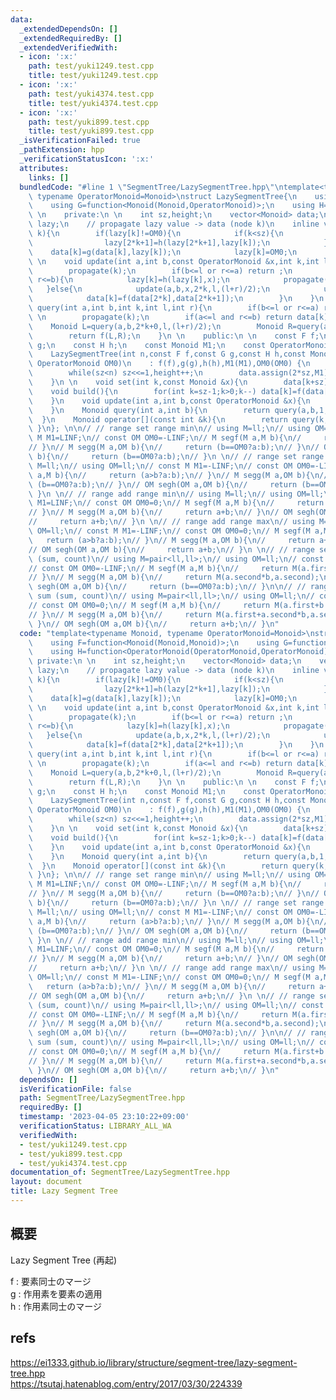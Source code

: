 ```yaml
---
data:
  _extendedDependsOn: []
  _extendedRequiredBy: []
  _extendedVerifiedWith:
  - icon: ':x:'
    path: test/yuki1249.test.cpp
    title: test/yuki1249.test.cpp
  - icon: ':x:'
    path: test/yuki4374.test.cpp
    title: test/yuki4374.test.cpp
  - icon: ':x:'
    path: test/yuki899.test.cpp
    title: test/yuki899.test.cpp
  _isVerificationFailed: true
  _pathExtension: hpp
  _verificationStatusIcon: ':x:'
  attributes:
    links: []
  bundledCode: "#line 1 \"SegmentTree/LazySegmentTree.hpp\"\ntemplate<typename Monoid,\
    \ typename OperatorMonoid=Monoid>\nstruct LazySegmentTree{\n    using F=function<Monoid(Monoid,Monoid)>;\n\
    \    using G=function<Monoid(Monoid,OperatorMonoid)>;\n    using H=function<OperatorMonoid(OperatorMonoid,OperatorMonoid)>;\n\
    \ \n    private:\n \n    int sz,height;\n    vector<Monoid> data;\n    vector<OperatorMonoid>\
    \ lazy;\n    // propagate lazy value -> data (node k)\n    inline void propagate(int\
    \ k){\n        if(lazy[k]!=OM0){\n            if(k<sz){\n                lazy[2*k+0]=h(lazy[2*k+0],lazy[k]);\n\
    \                lazy[2*k+1]=h(lazy[2*k+1],lazy[k]);\n            }\n        \
    \    data[k]=g(data[k],lazy[k]);\n            lazy[k]=OM0;\n        }\n    }\n\
    \ \n    void update(int a,int b,const OperatorMonoid &x,int k,int l,int r){\n\
    \        propagate(k);\n        if(b<=l or r<=a) return ;\n        if(a<=l and\
    \ r<=b){\n            lazy[k]=h(lazy[k],x);\n            propagate(k);\n     \
    \   }else{\n            update(a,b,x,2*k,l,(l+r)/2);\n            update(a,b,x,2*k+1,(l+r)/2,r);\n\
    \            data[k]=f(data[2*k],data[2*k+1]);\n        }\n    }\n \n    Monoid\
    \ query(int a,int b,int k,int l,int r){\n        if(b<=l or r<=a) return M1;\n\
    \ \n        propagate(k);\n        if(a<=l and r<=b) return data[k];\n \n    \
    \    Monoid L=query(a,b,2*k+0,l,(l+r)/2);\n        Monoid R=query(a,b,2*k+1,(l+r)/2,r);\n\
    \        return f(L,R);\n    }\n \n    public:\n \n    const F f;\n    const G\
    \ g;\n    const H h;\n    const Monoid M1;\n    const OperatorMonoid OM0;\n \n\
    \    LazySegmentTree(int n,const F f,const G g,const H h,const Monoid &M1,const\
    \ OperatorMonoid OM0)\n    : f(f),g(g),h(h),M1(M1),OM0(OM0) {\n        sz=1;height=0;\n\
    \        while(sz<n) sz<<=1,height++;\n        data.assign(2*sz,M1);lazy.assign(2*sz,OM0);\n\
    \    }\n \n    void set(int k,const Monoid &x){\n        data[k+sz]=x;\n    }\n\
    \    void build(){\n        for(int k=sz-1;k>0;k--) data[k]=f(data[2*k+0],data[2*k+1]);\n\
    \    }\n    void update(int a,int b,const OperatorMonoid &x){\n        update(a,b,x,1,0,sz);\n\
    \    }\n    Monoid query(int a,int b){\n        return query(a,b,1,0,sz);\n  \
    \  }\n    Monoid operator[](const int &k){\n        return query(k,k+1);\n   \
    \ }\n}; \n\n// // range set range min\n// using M=ll;\n// using OM=ll;\n// const\
    \ M M1=LINF;\n// const OM OM0=-LINF;\n// M segf(M a,M b){\n//     return (a<b?a:b);\n\
    // }\n// M segg(M a,OM b){\n//     return (b==OM0?a:b);\n// }\n// OM segh(OM a,OM\
    \ b){\n//     return (b==OM0?a:b);\n// }\n \n// // range set range max\n// using\
    \ M=ll;\n// using OM=ll;\n// const M M1=-LINF;\n// const OM OM0=-LINF;\n// M segf(M\
    \ a,M b){\n//     return (a>b?a:b);\n// }\n// M segg(M a,OM b){\n//     return\
    \ (b==OM0?a:b);\n// }\n// OM segh(OM a,OM b){\n//     return (b==OM0?a:b);\n//\
    \ }\n \n// // range add range min\n// using M=ll;\n// using OM=ll;\n// const M\
    \ M1=LINF;\n// const OM OM0=0;\n// M segf(M a,M b){\n//     return (a<b?a:b);\n\
    // }\n// M segg(M a,OM b){\n//     return a+b;\n// }\n// OM segh(OM a,OM b){\n\
    //     return a+b;\n// }\n \n// // range add range max\n// using M=ll;\n// using\
    \ OM=ll;\n// const M M1=-LINF;\n// const OM OM0=0;\n// M segf(M a,M b){\n//  \
    \   return (a>b?a:b);\n// }\n// M segg(M a,OM b){\n//     return a+b;\n// }\n\
    // OM segh(OM a,OM b){\n//     return a+b;\n// }\n \n// // range set range sum\
    \ (sum, count)\n// using M=pair<ll,ll>;\n// using OM=ll;\n// const M M1=M(0,0);\n\
    // const OM OM0=-LINF;\n// M segf(M a,M b){\n//     return M(a.first+b.first,a.second+b.second);\n\
    // }\n// M segg(M a,OM b){\n//     return M(a.second*b,a.second);\n// }\n// OM\
    \ segh(OM a,OM b){\n//     return (b==OM0?a:b);\n// }\n\n// // range add range\
    \ sum (sum, count)\n// using M=pair<ll,ll>;\n// using OM=ll;\n// const M M1=M(0,0);\n\
    // const OM OM0=0;\n// M segf(M a,M b){\n//     return M(a.first+b.first,a.second+b.second);\n\
    // }\n// M segg(M a,OM b){\n//     return M(a.first+a.second*b,a.second);\n//\
    \ }\n// OM segh(OM a,OM b){\n//     return a+b;\n// }\n"
  code: "template<typename Monoid, typename OperatorMonoid=Monoid>\nstruct LazySegmentTree{\n\
    \    using F=function<Monoid(Monoid,Monoid)>;\n    using G=function<Monoid(Monoid,OperatorMonoid)>;\n\
    \    using H=function<OperatorMonoid(OperatorMonoid,OperatorMonoid)>;\n \n   \
    \ private:\n \n    int sz,height;\n    vector<Monoid> data;\n    vector<OperatorMonoid>\
    \ lazy;\n    // propagate lazy value -> data (node k)\n    inline void propagate(int\
    \ k){\n        if(lazy[k]!=OM0){\n            if(k<sz){\n                lazy[2*k+0]=h(lazy[2*k+0],lazy[k]);\n\
    \                lazy[2*k+1]=h(lazy[2*k+1],lazy[k]);\n            }\n        \
    \    data[k]=g(data[k],lazy[k]);\n            lazy[k]=OM0;\n        }\n    }\n\
    \ \n    void update(int a,int b,const OperatorMonoid &x,int k,int l,int r){\n\
    \        propagate(k);\n        if(b<=l or r<=a) return ;\n        if(a<=l and\
    \ r<=b){\n            lazy[k]=h(lazy[k],x);\n            propagate(k);\n     \
    \   }else{\n            update(a,b,x,2*k,l,(l+r)/2);\n            update(a,b,x,2*k+1,(l+r)/2,r);\n\
    \            data[k]=f(data[2*k],data[2*k+1]);\n        }\n    }\n \n    Monoid\
    \ query(int a,int b,int k,int l,int r){\n        if(b<=l or r<=a) return M1;\n\
    \ \n        propagate(k);\n        if(a<=l and r<=b) return data[k];\n \n    \
    \    Monoid L=query(a,b,2*k+0,l,(l+r)/2);\n        Monoid R=query(a,b,2*k+1,(l+r)/2,r);\n\
    \        return f(L,R);\n    }\n \n    public:\n \n    const F f;\n    const G\
    \ g;\n    const H h;\n    const Monoid M1;\n    const OperatorMonoid OM0;\n \n\
    \    LazySegmentTree(int n,const F f,const G g,const H h,const Monoid &M1,const\
    \ OperatorMonoid OM0)\n    : f(f),g(g),h(h),M1(M1),OM0(OM0) {\n        sz=1;height=0;\n\
    \        while(sz<n) sz<<=1,height++;\n        data.assign(2*sz,M1);lazy.assign(2*sz,OM0);\n\
    \    }\n \n    void set(int k,const Monoid &x){\n        data[k+sz]=x;\n    }\n\
    \    void build(){\n        for(int k=sz-1;k>0;k--) data[k]=f(data[2*k+0],data[2*k+1]);\n\
    \    }\n    void update(int a,int b,const OperatorMonoid &x){\n        update(a,b,x,1,0,sz);\n\
    \    }\n    Monoid query(int a,int b){\n        return query(a,b,1,0,sz);\n  \
    \  }\n    Monoid operator[](const int &k){\n        return query(k,k+1);\n   \
    \ }\n}; \n\n// // range set range min\n// using M=ll;\n// using OM=ll;\n// const\
    \ M M1=LINF;\n// const OM OM0=-LINF;\n// M segf(M a,M b){\n//     return (a<b?a:b);\n\
    // }\n// M segg(M a,OM b){\n//     return (b==OM0?a:b);\n// }\n// OM segh(OM a,OM\
    \ b){\n//     return (b==OM0?a:b);\n// }\n \n// // range set range max\n// using\
    \ M=ll;\n// using OM=ll;\n// const M M1=-LINF;\n// const OM OM0=-LINF;\n// M segf(M\
    \ a,M b){\n//     return (a>b?a:b);\n// }\n// M segg(M a,OM b){\n//     return\
    \ (b==OM0?a:b);\n// }\n// OM segh(OM a,OM b){\n//     return (b==OM0?a:b);\n//\
    \ }\n \n// // range add range min\n// using M=ll;\n// using OM=ll;\n// const M\
    \ M1=LINF;\n// const OM OM0=0;\n// M segf(M a,M b){\n//     return (a<b?a:b);\n\
    // }\n// M segg(M a,OM b){\n//     return a+b;\n// }\n// OM segh(OM a,OM b){\n\
    //     return a+b;\n// }\n \n// // range add range max\n// using M=ll;\n// using\
    \ OM=ll;\n// const M M1=-LINF;\n// const OM OM0=0;\n// M segf(M a,M b){\n//  \
    \   return (a>b?a:b);\n// }\n// M segg(M a,OM b){\n//     return a+b;\n// }\n\
    // OM segh(OM a,OM b){\n//     return a+b;\n// }\n \n// // range set range sum\
    \ (sum, count)\n// using M=pair<ll,ll>;\n// using OM=ll;\n// const M M1=M(0,0);\n\
    // const OM OM0=-LINF;\n// M segf(M a,M b){\n//     return M(a.first+b.first,a.second+b.second);\n\
    // }\n// M segg(M a,OM b){\n//     return M(a.second*b,a.second);\n// }\n// OM\
    \ segh(OM a,OM b){\n//     return (b==OM0?a:b);\n// }\n\n// // range add range\
    \ sum (sum, count)\n// using M=pair<ll,ll>;\n// using OM=ll;\n// const M M1=M(0,0);\n\
    // const OM OM0=0;\n// M segf(M a,M b){\n//     return M(a.first+b.first,a.second+b.second);\n\
    // }\n// M segg(M a,OM b){\n//     return M(a.first+a.second*b,a.second);\n//\
    \ }\n// OM segh(OM a,OM b){\n//     return a+b;\n// }\n"
  dependsOn: []
  isVerificationFile: false
  path: SegmentTree/LazySegmentTree.hpp
  requiredBy: []
  timestamp: '2023-04-05 23:10:22+09:00'
  verificationStatus: LIBRARY_ALL_WA
  verifiedWith:
  - test/yuki1249.test.cpp
  - test/yuki899.test.cpp
  - test/yuki4374.test.cpp
documentation_of: SegmentTree/LazySegmentTree.hpp
layout: document
title: Lazy Segment Tree
---
```


## 概要  
Lazy Segment Tree (再起)

f : 要素同士のマージ  
g : 作用素を要素の適用  
h : 作用素同士のマージ  

## refs  
https://ei1333.github.io/library/structure/segment-tree/lazy-segment-tree.hpp  
https://tsutaj.hatenablog.com/entry/2017/03/30/224339  
